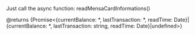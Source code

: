 Just call the async function: readMensaCardInformations()

@returns {Promise<{currentBalance: *, lastTransaction: *, readTime: Date}|{currentBalance: *, lastTransaction: string, readTime: Date}|undefined>}
